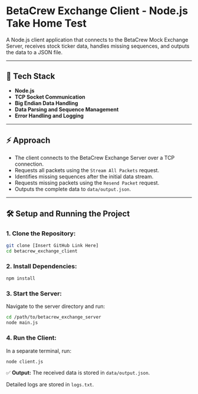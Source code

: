 # BetaCrew Exchange Client - Node.js Take Home Test

A Node.js client application that connects to the BetaCrew Mock Exchange Server, receives stock ticker data, handles missing sequences, and outputs the data to a JSON file.

---

## 🚀 Tech Stack

* **Node.js**
* **TCP Socket Communication**
* **Big Endian Data Handling**
* **Data Parsing and Sequence Management**
* **Error Handling and Logging**

---

## ⚡ Approach

* The client connects to the BetaCrew Exchange Server over a TCP connection.
* Requests all packets using the `Stream All Packets` request.
* Identifies missing sequences after the initial data stream.
* Requests missing packets using the `Resend Packet` request.
* Outputs the complete data to `data/output.json`.

---

## 🛠️ Setup and Running the Project

### 1. Clone the Repository:

```bash
git clone [Insert GitHub Link Here]
cd betacrew_exchange_client
```

### 2. Install Dependencies:

```bash
npm install
```

### 3. Start the Server:

Navigate to the server directory and run:

```bash
cd /path/to/betacrew_exchange_server
node main.js
```

### 4. Run the Client:

In a separate terminal, run:

```bash
node client.js
```

✅ **Output:**
The received data is stored in `data/output.json`.

Detailed logs are stored in `logs.txt`.
